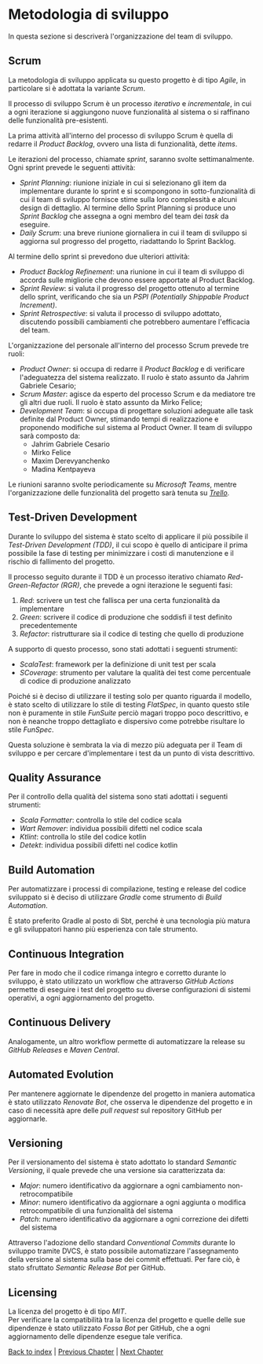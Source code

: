 # Metodologia di sviluppo
In questa sezione si descriverà l'organizzazione del team di sviluppo.

## Scrum
La metodologia di sviluppo applicata su questo progetto è di tipo _Agile_, in particolare
si è adottata la variante _Scrum_.

Il processo di sviluppo Scrum è un processo _iterativo_ e _incrementale_, in cui a ogni
iterazione si aggiungono nuove funzionalità al sistema o si raffinano delle funzionalità
pre-esistenti.

La prima attività all'interno del processo di sviluppo Scrum è quella di redarre il
_Product Backlog_, ovvero una lista di funzionalità, dette _items_.

Le iterazioni del processo, chiamate _sprint_, saranno svolte settimanalmente. Ogni sprint
prevede le seguenti attività:
- _Sprint Planning_: riunione iniziale in cui si selezionano gli item da implementare
  durante lo sprint e si scompongono in sotto-funzionalità di cui il team di sviluppo
  fornisce stime sulla loro complessità e alcuni design di dettaglio. Al termine dello
  Sprint Planning si produce uno _Sprint Backlog_ che assegna a ogni membro del team
  dei _task_ da eseguire.
- _Daily Scrum_: una breve riunione giornaliera in cui il team di sviluppo si aggiorna
  sul progresso del progetto, riadattando lo Sprint Backlog.

Al termine dello sprint si prevedono due ulteriori attività:
- _Product Backlog Refinement_: una riunione in cui il team di sviluppo di accorda sulle
  migliorie che devono essere apportate al Product Backlog.
- _Sprint Review_: si valuta il progresso del progetto ottenuto al termine dello sprint,
  verificando che sia un _PSPI (Potentially Shippable Product Increment)_.
- _Sprint Retrospective_: si valuta il processo di sviluppo adottato, discutendo possibili
  cambiamenti che potrebbero aumentare l'efficacia del team.

L'organizzazione del personale all'interno del processo Scrum prevede tre ruoli:
- _Product Owner_: si occupa di redarre il _Product Backlog_ e di verificare l'adeguatezza del
  sistema realizzato. Il ruolo è stato assunto da Jahrim Gabriele Cesario;
- _Scrum Master_: agisce da esperto del processo Scrum e da mediatore tre gli altri due ruoli.
  Il ruolo è stato assunto da Mirko Felice;
- _Development Team_: si occupa di progettare soluzioni adeguate alle task definite dal Product
  Owner, stimando tempi di realizzazione e proponendo modifiche sul sistema al Product Owner.
  Il team di sviluppo sarà composto da:
    - Jahrim Gabriele Cesario
    - Mirko Felice
    - Maxim Derevyanchenko
    - Madina Kentpayeva

Le riunioni saranno svolte periodicamente su _Microsoft Teams_, mentre l'organizzazione
delle funzionalità del progetto sarà tenuta su [_Trello_](https://trello.com/b/2mgr8e1j/pps).

## Test-Driven Development
Durante lo sviluppo del sistema è stato scelto di applicare il più possibile il _Test-Driven Development (TDD)_,
il cui scopo è quello di anticipare il prima possibile la fase di testing per minimizzare i costi di manutenzione e 
il rischio di fallimento del progetto.

Il processo seguito durante il TDD è un processo iterativo chiamato _Red-Green-Refactor (RGR)_, che prevede a ogni
iterazione le seguenti fasi:
1. _Red_: scrivere un test che fallisca per una certa funzionalità da implementare
2. _Green_: scrivere il codice di produzione che soddisfi il test definito precedentemente
3. _Refactor_: ristrutturare sia il codice di testing che quello di produzione

A supporto di questo processo, sono stati adottati i seguenti strumenti:
- _ScalaTest_: framework per la definizione di unit test per scala
- _SCoverage_: strumento per valutare la qualità dei test come percentuale di codice di produzione analizzato

Poiché si è deciso di utilizzare il testing solo per quanto riguarda il modello, è stato scelto di utilizzare lo stile
di testing _FlatSpec_, in quanto questo stile non è puramente in stile _FunSuite_ perciò magari troppo poco 
descrittivo, e non è neanche troppo dettagliato e dispersivo come potrebbe risultare lo stile _FunSpec_.

Questa soluzione è sembrata la via di mezzo più adeguata per il Team di sviluppo e per cercare d'implementare i 
test da un punto di vista descrittivo.

## Quality Assurance
Per il controllo della qualità del sistema sono stati adottati i seguenti strumenti:
- _Scala Formatter_: controlla lo stile del codice scala
- _Wart Remover_: individua possibili difetti nel codice scala
- _Ktlint_: controlla lo stile del codice kotlin
- _Detekt_: individua possibili difetti nel codice kotlin

## Build Automation
Per automatizzare i processi di compilazione, testing e release del codice sviluppato si è deciso di utilizzare _Gradle_
come strumento di _Build Automation_.

È stato preferito Gradle al posto di Sbt, perché è una tecnologia più matura e gli sviluppatori hanno più esperienza
con tale strumento.

## Continuous Integration
Per fare in modo che il codice rimanga integro e corretto durante lo sviluppo, è stato utilizzato un workflow che
attraverso _GitHub Actions_ permette di eseguire i test del progetto su diverse configurazioni di sistemi operativi,
a ogni aggiornamento del progetto.

## Continuous Delivery
Analogamente, un altro workflow permette di automatizzare la release su _GitHub Releases_ e _Maven Central_.

## Automated Evolution
Per mantenere aggiornate le dipendenze del progetto in maniera automatica è stato utilizzato _Renovate Bot_, che osserva
le dipendenze del progetto e in caso di necessità apre delle _pull request_ sul repository GitHub per aggiornarle. 

## Versioning
Per il versionamento del sistema è stato adottato lo standard _Semantic Versioning_, il quale prevede che una versione
sia caratterizzata da:
- _Major_: numero identificativo da aggiornare a ogni cambiamento non-retrocompatibile
- _Minor_: numero identificativo da aggiornare a ogni aggiunta o modifica retrocompatibile di una funzionalità del 
  sistema
- _Patch_: numero identificativo da aggiornare a ogni correzione dei difetti del sistema

Attraverso l'adozione dello standard _Conventional Commits_ durante lo sviluppo tramite DVCS, è stato possibile
automatizzare l'assegnamento della versione al sistema sulla base dei commit effettuati. Per fare ciò, è stato sfruttato
_Semantic Release Bot_ per GitHub.

## Licensing
La licenza del progetto è di tipo _MIT_. \
Per verificare la compatibilità tra la licenza del progetto e quelle delle sue 
dipendenze è stato utilizzato _Fossa Bot_ per GitHub, che a ogni aggiornamento delle dipendenze esegue tale verifica.

[Back to index](../index.md) | 
[Previous Chapter](../1-introduction/index.md) | 
[Next Chapter](../3-requirements/index.md)
